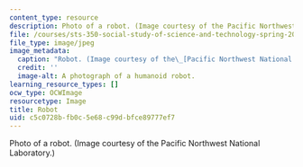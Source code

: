 ```yaml
---
content_type: resource
description: Photo of a robot. (Image courtesy of the Pacific Northwest National Laboratory.)
file: /courses/sts-350-social-study-of-science-and-technology-spring-2004/c5c0728bfb0c5e68c99dbfce89777ef7_sts-350s04.jpg
file_type: image/jpeg
image_metadata:
  caption: "Robot. (Image courtesy of the\_[Pacific Northwest National Laboratory](http://www.pnl.gov/).)"
  credit: ''
  image-alt: A photograph of a humanoid robot.
learning_resource_types: []
ocw_type: OCWImage
resourcetype: Image
title: Robot
uid: c5c0728b-fb0c-5e68-c99d-bfce89777ef7
---
```

Photo of a robot. (Image courtesy of the Pacific Northwest National Laboratory.)

